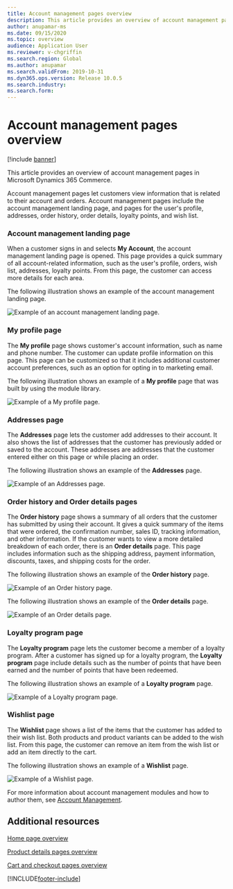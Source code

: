 ```yaml
---
title: Account management pages overview
description: This article provides an overview of account management pages in Microsoft Dynamics 365 Commerce.
author: anupamar-ms
ms.date: 09/15/2020
ms.topic: overview
audience: Application User
ms.reviewer: v-chgriffin
ms.search.region: Global
ms.author: anupamar
ms.search.validFrom: 2019-10-31
ms.dyn365.ops.version: Release 10.0.5
ms.search.industry: 
ms.search.form: 
---
```


# Account management pages overview

[!include [banner](includes/banner.md)]

This article provides an overview of account management pages in Microsoft Dynamics 365 Commerce.

Account management pages let customers view information that is related to their account and orders. Account management pages include the account management landing page, and pages for the user's profile, addresses, order history, order details, loyalty points, and wish list.

### Account management landing page

When a customer signs in and selects **My Account**, the account management landing page is opened. This page provides a quick summary of all account-related information, such as the user's profile, orders, wish list, addresses, loyalty points. From this page, the customer can access more details for each area.

The following illustration shows an example of the account management landing page.

![Example of an account management landing page.](./media/Account-Management.PNG)

### My profile page

The **My profile** page shows customer's account information, such as name and phone number. The customer can update profile information on this page. This page can be customized so that it includes additional customer account preferences, such as an option for opting in to marketing email.

The following illustration shows an example of a **My profile** page that was built by using the module library.

![Example of a My profile page.](./media/Account-Management-MyProfile.PNG)

### Addresses page

The **Addresses** page lets the customer add addresses to their account. It also shows the list of addresses that the customer has previously added or saved to the account. These addresses are addresses that the customer entered either on this page or while placing an order.

The following illustration shows an example of the **Addresses** page.

![Example of an Addresses page.](./media/Account-Management-Address.png)

### Order history and Order details pages

The **Order history** page shows a summary of all orders that the customer has submitted by using their account. It gives a quick summary of the items that were ordered, the confirmation number, sales ID, tracking information, and other information. If the customer wants to view a more detailed breakdown of each order, there is an **Order details** page. This page includes information such as the shipping address, payment information, discounts, taxes, and shipping costs for the order.

The following illustration shows an example of the **Order history** page.

![Example of an Order history page.](./media/Account-Management-OrderHistory.PNG)

The following illustration shows an example of the **Order details** page.

![Example of an Order details page.](./media/Account-Management-OrderDetails.PNG)

### Loyalty program page

The **Loyalty program** page lets the customer become a member of a loyalty program. After a customer has signed up for a loyalty program, the **Loyalty program** page include details such as the number of points that have been earned and the number of points that have been redeemed.

The following illustration shows an example of a **Loyalty program** page.

![Example of a Loyalty program page.](./media/Account-Management-Loyalty.PNG)

### Wishlist page

The **Wishlist** page shows a list of the items that the customer has added to their wish list. Both products and product variants can be added to the wish list. From this page, the customer can remove an item from the wish list or add an item directly to the cart.

The following illustration shows an example of a **Wishlist** page.

![Example of a Wishlist page.](./media/Account-Management-Wishlist.PNG)

For more information about account management modules and how to author them, see [Account Management](account-management.md).

## Additional resources

[Home page overview](quick-tour-home-page.md)

[Product details pages overview](quick-tour-pdp.md)

[Cart and checkout pages overview](quick-tour-cart-checkout.md)



[!INCLUDE[footer-include](../includes/footer-banner.md)]
